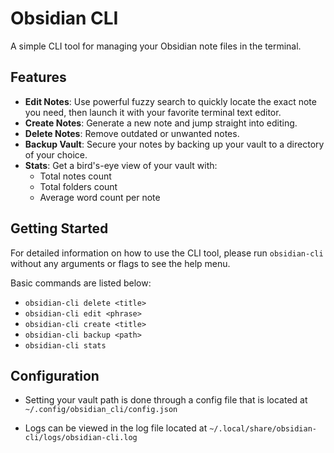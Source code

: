 # Obsidian CLI

A simple CLI tool for managing your Obsidian note files in the terminal.

## Features

- **Edit Notes**: Use powerful fuzzy search to quickly locate the exact note you need, then launch it with your favorite terminal text editor.
- **Create Notes**: Generate a new note and jump straight into editing.
- **Delete Notes**: Remove outdated or unwanted notes.
- **Backup Vault**: Secure your notes by backing up your vault to a directory of your choice.
- **Stats**: Get a bird's-eye view of your vault with:
  - Total notes count
  - Total folders count
  - Average word count per note

## Getting Started

For detailed information on how to use the CLI tool, please run `obsidian-cli` without any arguments or flags to see the help menu.

Basic commands are listed below:

- `obsidian-cli delete <title>`
- `obsidian-cli edit <phrase>`
- `obsidian-cli create <title>`
- `obsidian-cli backup <path>`
- `obsidian-cli stats`

## Configuration

- Setting your vault path is done through a config file that is located at `~/.config/obsidian_cli/config.json`

- Logs can be viewed in the log file located at `~/.local/share/obsidian-cli/logs/obsidian-cli.log`
